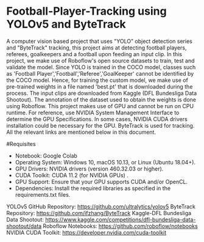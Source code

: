 # Football-Player-Tracking using YOLOv5 and ByteTrack

A computer vision based project that uses "YOLO" object detection series and "ByteTrack" tracking, this project aims at detecting football players, referees, goalkeepers and a football upon feeding an input clip. In this project, we make use of Roboflow's open source datasets to train, test and validate the model. Since YOLO is trained in the COCO model, classes such as 'Football Player','Football','Referee','GoalKeeper' cannot be identified by the COCO model. Hence, for training the custom model, we make use of pre-trained weights in a file named 'best.pt' that is downloaded during the process. The input clips are downloaded from Kaggle (DFL Bundesliga Data Shootout). The annotation of the dataset used to obtain the weights is done using Roboflow. This project makes use of GPU and cannot be run on CPU runtime. For reference, use NVIDIA System Management Interface to determine the GPU Specifications. In some cases, NVIDIA CUDA drivers installation could be necessary for the GPU. ByteTrack is used for tracking. All the relevant links are mentioned below in this document. 


#Requisites

* Notebook: Google Colab
* Operating System: Windows 10, macOS 10.13, or Linux (Ubuntu 18.04+).
* GPU Drivers: NVIDIA drivers (version 460.32.03 or higher).
* CUDA Toolkit: CUDA 11.2 (for NVIDIA GPUs) .
* GPU Support: Ensure that your GPU supports CUDA and/or OpenCL.
* Dependencies: Install the required libraries as specified in the requirements.txt files.


YOLOv5 GitHub Repository: https://github.com/ultralytics/yolov5
ByteTrack Repository: https://github.com/ifzhang/ByteTrack
Kaggle-DFL Bundesliga Data Shootout: https://www.kaggle.com/competitions/dfl-bundesliga-data-shootout/data
Roboflow Notebooks: https://github.com/roboflow/notebooks
NVIDIA CUDA Toolkit: https://developer.nvidia.com/cuda-toolkit
